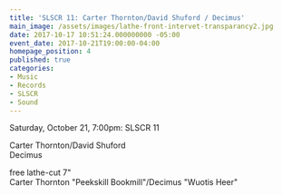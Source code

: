 ```yaml
---
title: 'SLSCR 11: Carter Thornton/David Shuford / Decimus'
main_image: /assets/images/lathe-front-intervet-transparancy2.jpg
date: 2017-10-17 10:51:24.000000000 -05:00
event_date: 2017-10-21T19:00:00-04:00
homepage_position: 4
published: true
categories:
- Music
- Records
- SLSCR
- Sound
---
```


<p>Saturday, October 21, 7:00pm: SLSCR 11</p>
<p>Carter Thornton/David Shuford<br />
Decimus</p>
<p>free lathe-cut 7"<br />
Carter Thornton "Peekskill Bookmill"/Decimus "Wuotis Heer"</p>
